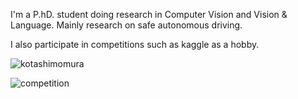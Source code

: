 I'm a P.hD. student doing research in Computer Vision and Vision & Language.
Mainly research on safe autonomous driving. 

I also participate in competitions such as kaggle as a hobby.

![kotashimomura](https://road-to-kaggle-grandmaster.vercel.app/api/simple/kotashimomura)  

![competition](https://road-to-kaggle-grandmaster.vercel.app/api/badges/kotashimomura/competition)


<!--
**KotaShimomura/KotaShimomura** is a ✨ _special_ ✨ repository because its `README.md` (this file) appears on your GitHub profile.

Here are some ideas to get you started:
![dataset](https://road-to-kaggle-grandmaster.vercel.app/api/badges/kotashimomura/dataset)
![notebook](https://road-to-kaggle-grandmaster.vercel.app/api/badges/kotashimomura/notebook)
![discussion](https://road-to-kaggle-grandmaster.vercel.app/api/badges/kotashimomura/discussion)

- 🔭 I’m currently working on ...
- 🌱 I’m currently learning ...
- 👯 I’m looking to collaborate on ...
- 🤔 I’m looking for help with ...
- 💬 Ask me about ...
- 📫 How to reach me: ...
- 😄 Pronouns: ...
- ⚡ Fun fact: ...
-->
